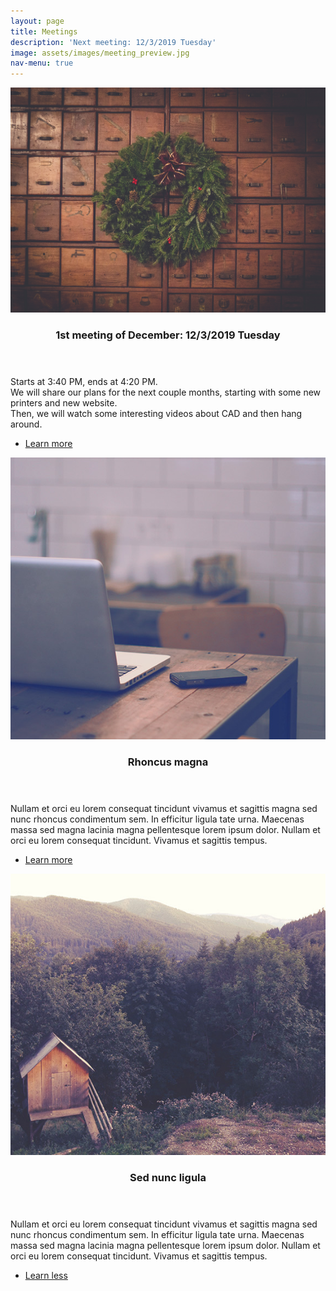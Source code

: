 ```yaml
---
layout: page
title: Meetings
description: 'Next meeting: 12/3/2019 Tuesday'
image: assets/images/meeting_preview.jpg
nav-menu: true
---
```

<div id="main" class="alt">

<!-- Two -->
<section id="two" class="spotlights">
	<section>
		<a href="generic.html" class="image">
			<img src="assets/images/r2.jpg" alt="" data-position="center center" />
		</a>
		<div class="content">
			<div class="inner">
				<header class="major">
					<h3>1st meeting of December: 12/3/2019 Tuesday </h3>
				</header>
				<p>Starts at 3:40 PM, ends at 4:20 PM. <br />
                We will share our plans for the next couple months, starting with some new printers and new website. <br />
                Then, we will watch some interesting videos about CAD and then hang around. </p>
				<ul class="actions">
					<li><a href="generic.html" class="button">Learn more</a></li>
				</ul>
			</div>
		</div>
	</section>
	<section>
		<a href="generic.html" class="image">
			<img src="assets/images/pic09.jpg" alt="" data-position="top center" />
		</a>
		<div class="content">
			<div class="inner">
				<header class="major">
					<h3>Rhoncus magna</h3>
				</header>
				<p>Nullam et orci eu lorem consequat tincidunt vivamus et sagittis magna sed nunc rhoncus condimentum sem. In efficitur ligula tate urna. Maecenas massa sed magna lacinia magna pellentesque lorem ipsum dolor. Nullam et orci eu lorem consequat tincidunt. Vivamus et sagittis tempus.</p>
				<ul class="actions">
					<li><a href="generic.html" class="button">Learn more</a></li>
				</ul>
			</div>
		</div>
	</section>
	<section>
		<a href="generic.html" class="image">
			<img src="assets/images/pic10.jpg" alt="" data-position="25% 25%" />
		</a>
		<div class="content">
			<div class="inner">
				<header class="major">
					<h3>Sed nunc ligula</h3>
				</header>
				<p>Nullam et orci eu lorem consequat tincidunt vivamus et sagittis magna sed nunc rhoncus condimentum sem. In efficitur ligula tate urna. Maecenas massa sed magna lacinia magna pellentesque lorem ipsum dolor. Nullam et orci eu lorem consequat tincidunt. Vivamus et sagittis tempus.</p>
				<ul class="actions">
					<li><a href="generic.html" class="button">Learn less</a></li>
				</ul>
			</div>
		</div>
	</section>
</section>